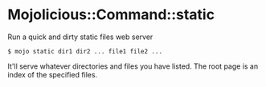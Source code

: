 
# Mojolicious::Command::static

  Run a quick and dirty static files web server

    $ mojo static dir1 dir2 ... file1 file2 ...

  It'll serve whatever directories and files you have listed.  The root page
  is an index of the specified files.
